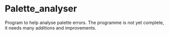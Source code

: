 # Palette_analyser

Program to help analyse palette errors. 
The programme is not yet complete, it needs many additions and improvements. 
